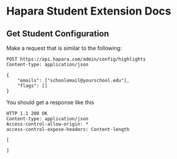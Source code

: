 # Hapara Student Extension Docs

## Get Student Configuration
Make a request that is similar to the following:
```http
POST https://api.hapara.com/admin/config/highlights
Content-type: application/json

{
    "emails": ["schoolemail@yourschool.edu"],
    "flags": []
}
```
You should get a response like this
```http
HTTP 1.1 200 OK
Content-type: application/json
Access-control-allow-origin: *
access-control-expose-headers: Content-length

[
    
]
